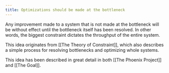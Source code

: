 ```yaml
---
title: Optimizations should be made at the bottleneck
---
```


Any improvement made to a system that is not made at the bottleneck will be without effect until the bottleneck itself has been resolved.  In other words, the biggest constraint dictates the throughput of the entire system. 

This idea originates from [[The Theory of Constraint]], which also describes a simple process for resolving bottlenecks and optimizing whole systems. 

This idea has been described in great detail in both [[The Phoenix Project]] and [[The Goal]].
